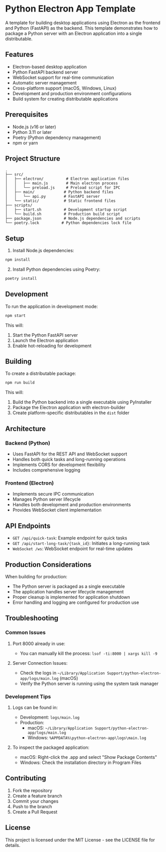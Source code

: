 # Python Electron App Template

A template for building desktop applications using Electron as the frontend and Python (FastAPI) as the backend. This template demonstrates how to package a Python server with an Electron application into a single distributable.

## Features

- Electron-based desktop application
- Python FastAPI backend server
- WebSocket support for real-time communication
- Automatic server management
- Cross-platform support (macOS, Windows, Linux)
- Development and production environment configurations
- Build system for creating distributable applications

## Prerequisites

- Node.js (v16 or later)
- Python 3.11 or later
- Poetry (Python dependency management)
- npm or yarn

## Project Structure

```
.
├── src/
│   ├── electron/          # Electron application files
│   │   ├── main.js        # Main electron process
│   │   └── preload.js     # Preload script for IPC
│   ├── main/             # Python backend files
│   │   └── api.py        # FastAPI server
│   └── static/           # Static frontend files
├── scripts/
│   ├── start.sh          # Development startup script
│   └── build.sh          # Production build script
├── package.json          # Node.js dependencies and scripts
└── poetry.lock          # Python dependencies lock file
```

## Setup

1. Install Node.js dependencies:
```bash
npm install
```

2. Install Python dependencies using Poetry:
```bash
poetry install
```

## Development

To run the application in development mode:

```bash
npm start
```

This will:
1. Start the Python FastAPI server
2. Launch the Electron application
3. Enable hot-reloading for development

## Building

To create a distributable package:

```bash
npm run build
```

This will:
1. Build the Python backend into a single executable using PyInstaller
2. Package the Electron application with electron-builder
3. Create platform-specific distributables in the `dist` folder

## Architecture

### Backend (Python)

- Uses FastAPI for the REST API and WebSocket support
- Handles both quick tasks and long-running operations
- Implements CORS for development flexibility
- Includes comprehensive logging

### Frontend (Electron)

- Implements secure IPC communication
- Manages Python server lifecycle
- Handles both development and production environments
- Provides WebSocket client implementation

## API Endpoints

- `GET /api/quick-task`: Example endpoint for quick tasks
- `GET /api/start-long-task/{task_id}`: Initiates a long-running task
- `WebSocket /ws`: WebSocket endpoint for real-time updates

## Production Considerations

When building for production:
- The Python server is packaged as a single executable
- The application handles server lifecycle management
- Proper cleanup is implemented for application shutdown
- Error handling and logging are configured for production use

## Troubleshooting

### Common Issues

1. Port 8000 already in use:
   - You can manually kill the process: `lsof -ti:8000 | xargs kill -9`

2. Server Connection Issues:
   - Check the logs in `~/Library/Application Support/python-electron-app/logs/main.log` (macOS)
   - Verify the Python server is running using the system task manager

### Development Tips

1. Logs can be found in:
   - Development: `logs/main.log`
   - Production: 
     - macOS: `~/Library/Application Support/python-electron-app/logs/main.log`
     - Windows: `%APPDATA%\python-electron-app\logs\main.log`

2. To inspect the packaged application:
   - macOS: Right-click the .app and select "Show Package Contents"
   - Windows: Check the installation directory in Program Files

## Contributing

1. Fork the repository
2. Create a feature branch
3. Commit your changes
4. Push to the branch
5. Create a Pull Request

## License

This project is licensed under the MIT License - see the LICENSE file for details.
